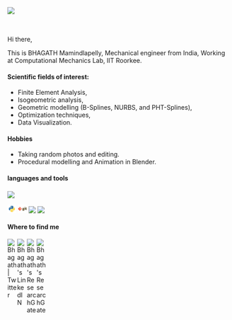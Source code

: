 ![](https://visitor-badge.glitch.me/badge?page_id=bhagath555.bhagath555)

<br />

Hi there,

This is BHAGATH Mamindlapelly, Mechanical engineer from India, Working at Computational Mechanics Lab, IIT Roorkee.

#### Scientific fields of interest:

* Finite Element Analysis,
* Isogeometric analysis, 
* Geometric modelling (B-Splines, NURBS, and PHT-Splines),
* Optimization techniques,
* Data Visualization.

#### Hobbies
- Taking random photos and editing.
- Procedural modelling and Animation in Blender.


#### languages and tools

<a href="https://github.com/bhagath555/github-readme-stats"><img align="center" src="https://github-readme-stats.vercel.app/api/top-langs/?username=bhagath555&layout=compact&theme=buefy&hide_border=true" /></a>

<a><img height="20" src="https://raw.githubusercontent.com/github/explore/80688e429a7d4ef2fca1e82350fe8e3517d3494d/topics/python/python.png"></a>
<a><img height="20" src="https://raw.githubusercontent.com/github/explore/80688e429a7d4ef2fca1e82350fe8e3517d3494d/topics/git/git.png"></a>
<a><img height="20" src="https://upload.wikimedia.org/wikipedia/commons/thumb/2/21/Matlab_Logo.png/667px-Matlab_Logo.png"></a>
<a><img height="20" src="https://cdn.freebiesupply.com/logos/large/2x/c-logo-png-transparent.png"></a>



#### Where to find me

<a href="https://twitter.com/Bhagathchary555">
  <img align="left" alt="Bhagath | Twitter" width="22px" src="https://raw.githubusercontent.com/peterthehan/peterthehan/master/assets/twitter.svg" />
</a>
<a href="https://www.linkedin.com/in/bhagath-mamindlapelly-616474156/">
  <img align="left" alt="Bhagath's LinkedIN" width="22px" src="https://raw.githubusercontent.com/peterthehan/peterthehan/master/assets/linkedin.svg" />
</a>
<a href="https://www.researchgate.net/profile/Bhagath-Mamindlapelly">
  <img align="left" alt="Bhagath's ResearchGate" width="22px" src="https://user-images.githubusercontent.com/33441778/141303227-957696dc-4639-455f-a632-889a552781e3.png" />
</a>
<a href="https://www.youtube.com/channel/UCtn2hr1r2ormtqmcl3IAxHQ">
  <img align="left" alt="Bhagath's ResearchGate" width="22px" src="https://www.pngfind.com/pngs/b/123-1235246_youtube-logo-png.png" />
</a>
